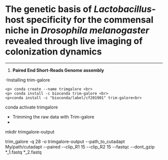 # **The genetic basis of *Lactobacillus*-host specificity for the commensal niche in *Drosophila melanogaster* revealed through live imaging of colonization dynamics**

----------------------------------------------------------------------------------------------------------------------------------------------------------------------------

1. **Paired End Short-Reads Genome assembly**

-Installing trim-galore 

```
<p> conda create --name trimgalore <br>
<p> conda install -c bioconda trim-galore <br>
<p>conda install -c "bioconda/label/cf201901" trim-galore<br>
```

conda activate trimgalore 

- Trimming the raw data with Trim-galore
- 
mkdir trimgalore-output 

trim_galore -q 28  -o trimgalore-output --path_to_cutadapt My/path/cutadapt --paired --clip_R1 15 --clip_R2 15 --fastqc --dont_gzip *_1.fastq *_2.fastq













